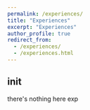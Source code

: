 ```yaml
---
permalink: /experiences/
title: "Experiences"
excerpt: "Experiences"
author_profile: true
redirect_from: 
  - /experiences/
  - /experiences.html
---
```


## init
there's nothing here exp
